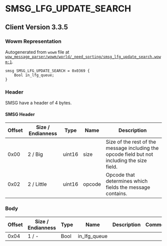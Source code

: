 # SMSG_LFG_UPDATE_SEARCH

## Client Version 3.3.5

### Wowm Representation

Autogenerated from `wowm` file at [`wow_message_parser/wowm/world/_need_sorting/smsg_lfg_update_search.wowm:1`](https://github.com/gtker/wow_messages/tree/main/wow_message_parser/wowm/world/_need_sorting/smsg_lfg_update_search.wowm#L1).
```rust,ignore
smsg SMSG_LFG_UPDATE_SEARCH = 0x0369 {
    Bool in_lfg_queue;
}
```
### Header

SMSG have a header of 4 bytes.

#### SMSG Header

| Offset | Size / Endianness | Type   | Name   | Description |
| ------ | ----------------- | ------ | ------ | ----------- |
| 0x00   | 2 / Big           | uint16 | size   | Size of the rest of the message including the opcode field but not including the size field.|
| 0x02   | 2 / Little        | uint16 | opcode | Opcode that determines which fields the message contains.|

### Body

| Offset | Size / Endianness | Type | Name | Description | Comment |
| ------ | ----------------- | ---- | ---- | ----------- | ------- |
| 0x04 | 1 / - | Bool | in_lfg_queue |  |  |

